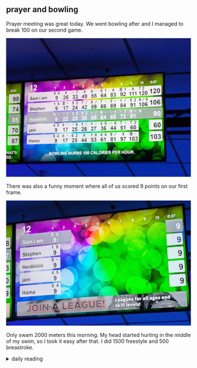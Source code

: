 ## prayer and bowling

Prayer meeting was great today. We went bowling after and I managed to break 100 on our second game.

![image showing my score of 106 points](/images/2024/12/2024-12-13-prayer-and-bowling/breaking-100-points.jpg)

There was also a funny moment where all of us scored 9 points on our first frame.

![image showing scores of 9 across the board](/images/2024/12/2024-12-13-prayer-and-bowling/all-9-scores.jpg)

Only swam 2000 meters this morning. My head started hurting in the middle of my swim, so I took it easy after that. I did 1500 freestyle and 500 breastroke.

<details markdown="1">
<summary>daily reading</summary>

| Dec. 13, 2024 |
| :-------------: |
| [Deut. 18; Ps. 105; Isa. 45; Rev. 15](https://blog.swang.cloud/2024/12/03/Bible-year-1.html) |
| [WCF 17; WLC 107-114; WSC 63-66](https://blog.swang.cloud/2024/11/27/westminster-month-1.html) |
| [The Nicene Creed](https://threeforms.org/the-nicene-creed/) |

</details>